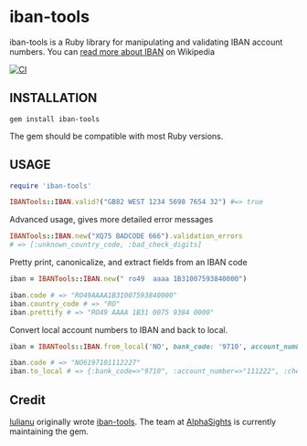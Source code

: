 # iban-tools

iban-tools is a Ruby library for manipulating and validating IBAN account numbers. You can [read more about IBAN](http://en.wikipedia.org/wiki/International_Bank_Account_Number) on Wikipedia

[![CI](https://github.com/alphasights/iban-tools/actions/workflows/ci.yml/badge.svg)](https://github.com/alphasights/iban-tools/actions/workflows/ci.yml)

## INSTALLATION

    gem install iban-tools

The gem should be compatible with most Ruby versions.

## USAGE

```rb
require 'iban-tools'

IBANTools::IBAN.valid?("GB82 WEST 1234 5698 7654 32") #=> true
```

Advanced usage, gives more detailed error messages

```rb
IBANTools::IBAN.new("XQ75 BADCODE 666").validation_errors
# => [:unknown_country_code, :bad_check_digits]
```

Pretty print, canonicalize, and extract fields from an IBAN code

```rb
iban = IBANTools::IBAN.new(" ro49  aaaa 1B31007593840000")

iban.code # => "RO49AAAA1B31007593840000"
iban.country_code # => "RO"
iban.prettify # => "RO49 AAAA 1B31 0075 9384 0000"
```
    
Convert local account numbers to IBAN and back to local. 

```rb
iban = IBANTools::IBAN.from_local('NO', bank_code: '9710', account_number: '1112222', check_digit: '7')

iban.code # => "NO6197101112227"
iban.to_local # => {:bank_code=>"9710", :account_number=>"111222", :check_digit=>"7"}
```

## Credit

[Iulianu](http://github.com/iulianu) originally wrote [iban-tools](http://github.com/iulianu/iban-tools). The team at [AlphaSights](https://engineering.alphasights.com) is currently maintaining the gem.
